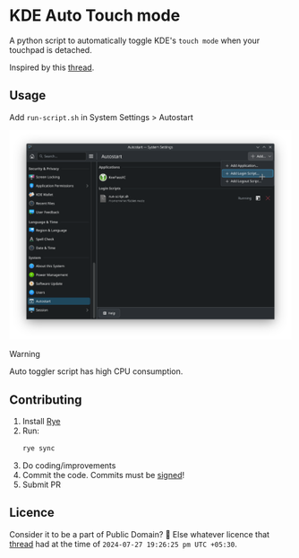 # KDE Auto Touch mode

A python script to automatically toggle KDE's `touch mode` when your touchpad is detached.

Inspired by this [thread][Thread].

## Usage

Add `run-script.sh` in System Settings > Autostart

![Add Script in Startup Settings](image.png)

> [!WARNING]
> Auto toggler script has high CPU consumption.

## Contributing

1. Install [Rye](https://rye.astral.sh/)
2. Run:
   ```bash
   rye sync
   ```
3. Do coding/improvements
4. Commit the code. Commits must be [signed](https://docs.github.com/en/authentication/managing-commit-signature-verification/signing-commits)!
5. Submit PR

## Licence

Consider it to be a part of Public Domain? 🤔
Else whatever licence that [thread][Thread] had at the time of `2024-07-27 19:26:25 pm UTC +05:30`.

[Thread]: https://discuss.kde.org/t/a-script-to-toggle-tablet-mode-or-touch-mode-on-plasma/19224
